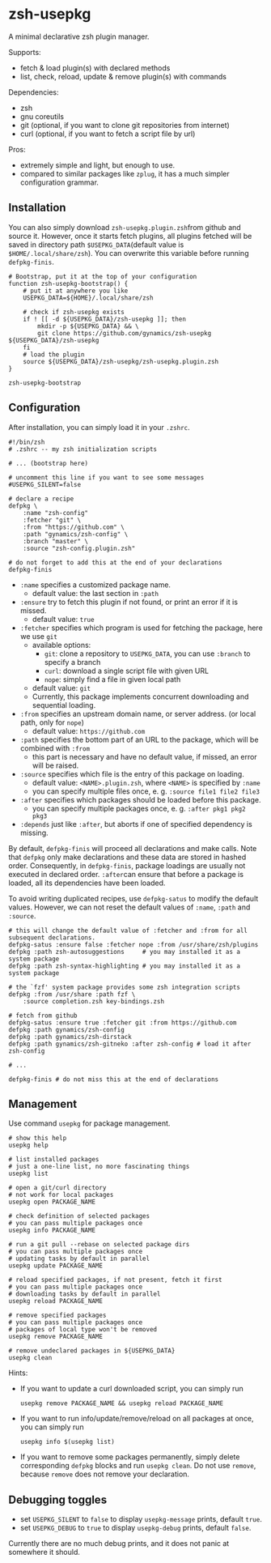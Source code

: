 # zsh-usepkg

A minimal declarative zsh plugin manager.

Supports:
- fetch & load plugin(s) with declared methods
- list, check, reload, update & remove plugin(s) with commands

Dependencies:
- zsh
- gnu coreutils
- git (optional, if you want to clone git repositories from internet)
- curl (optional, if you want to fetch a script file by url)

Pros:
- extremely simple and light, but enough to use.
- compared to similar packages like `zplug`, it has a much simpler configuration grammar.

## Installation

You can also simply download `zsh-usepkg.plugin.zsh`from github and source it. However, once it starts fetch plugins, all plugins fetched will be saved in directory path `$USEPKG_DATA`(default value is `$HOME/.local/share/zsh`). You can overwrite this variable before running `defpkg-finis`.

``` shell
# Bootstrap, put it at the top of your configuration
function zsh-usepkg-bootstrap() {
    # put it at anywhere you like
    USEPKG_DATA=${HOME}/.local/share/zsh

    # check if zsh-usepkg exists
    if ! [[ -d ${USEPKG_DATA}/zsh-usepkg ]]; then
        mkdir -p ${USEPKG_DATA} && \
        git clone https://github.com/gynamics/zsh-usepkg ${USEPKG_DATA}/zsh-usepkg
    fi
    # load the plugin
    source ${USEPKG_DATA}/zsh-usepkg/zsh-usepkg.plugin.zsh
}

zsh-usepkg-bootstrap
```

## Configuration

After installation, you can simply load it in your `.zshrc`.

``` shell
#!/bin/zsh
# .zshrc -- my zsh initialization scripts

# ... (bootstrap here)

# uncomment this line if you want to see some messages
#USEPKG_SILENT=false

# declare a recipe
defpkg \
    :name "zsh-config"
    :fetcher "git" \
    :from "https://github.com" \
    :path "gynamics/zsh-config" \
    :branch "master" \
    :source "zsh-config.plugin.zsh"

# do not forget to add this at the end of your declarations
defpkg-finis
```

- `:name` specifies a customized package name.
  - default value: the last section in `:path`
- `:ensure` try to fetch this plugin if not found, or print an error if it is missed.
  - default value: `true`
- `:fetcher` specifies which program is used for fetching the package, here we use `git`
  - available options:
    - `git`: clone a repository to `USEPKG_DATA`, you can use `:branch` to specify a branch
    - `curl`: download a single script file with given URL
    - `nope`: simply find a file in given local path
  - default value: `git`
  - Currently, this package implements concurrent downloading and sequential loading.
- `:from` specifies an upstream domain name, or server address. (or local path, only for `nope`)
  - default value: `https://github.com`
- `:path` specifies the bottom part of an URL to the package, which will be combined with `:from`
  - this part is necessary and have no default value, if missed, an error will be raised.
- `:source` specifies which file is the entry of this package on loading.
  - default value: `<NAME>.plugin.zsh`, where `<NAME>` is specified by `:name`
  - you can specify multiple files once, e. g. `:source file1 file2 file3`
- `:after` specifies which packages should be loaded before this package.
  - you can specify multiple packages once, e. g. `:after pkg1 pkg2 pkg3`
- `:depends` just like `:after`, but aborts if one of specified dependency is missing.

By default, `defpkg-finis` will proceed all declarations and make calls. Note that `defpkg` only make declarations and these data are stored in hashed order. Consequently, in `defpkg-finis`, package loadings are usually not executed in declared order. `:after`can ensure that before a package is loaded, all its dependencies have been loaded.

To avoid writing duplicated recipes, use `defpkg-satus` to modify the default values. However, we can not reset the default values of `:name`, `:path` and `:source`.

``` shell
# this will change the default value of :fetcher and :from for all subsequent declarations.
defpkg-satus :ensure false :fetcher nope :from /usr/share/zsh/plugins
defpkg :path zsh-autosuggestions     # you may installed it as a system package
defpkg :path zsh-syntax-highlighting # you may installed it as a system package

# the `fzf' system package provides some zsh integration scripts
defpkg :from /usr/share :path fzf \
    :source completion.zsh key-bindings.zsh

# fetch from github
defpkg-satus :ensure true :fetcher git :from https://github.com
defpkg :path gynamics/zsh-config
defpkg :path gynamics/zsh-dirstack
defpkg :path gynamics/zsh-gitneko :after zsh-config # load it after zsh-config

# ...

defpkg-finis # do not miss this at the end of declarations
```

## Management

Use command `usepkg` for package management.

```shell
# show this help
usepkg help

# list installed packages
# just a one-line list, no more fascinating things
usepkg list

# open a git/curl directory
# not work for local packages
usepkg open PACKAGE_NAME

# check definition of selected packages
# you can pass multiple packages once
usepkg info PACKAGE_NAME

# run a git pull --rebase on selected package dirs
# you can pass multiple packages once
# updating tasks by default in parallel
usepkg update PACKAGE_NAME

# reload specified packages, if not present, fetch it first
# you can pass multiple packages once
# downloading tasks by default in parallel
usepkg reload PACKAGE_NAME

# remove specified packages
# you can pass multiple packages once
# packages of local type won't be removed
usepkg remove PACKAGE_NAME

# remove undeclared packages in ${USEPKG_DATA}
usepkg clean
```

Hints:
- If you want to update a curl downloaded script, you can simply run
  ``` shell
  usepkg remove PACKAGE_NAME && usepkg reload PACKAGE_NAME
  ```
- If you want to run info/update/remove/reload on all packages at once, you can simply run
  ```shell
  usepkg info $(usepkg list)
  ```
- If you want to remove some packages permanently, simply delete corresponding `defpkg` blocks and run `usepkg clean`. Do not use `remove`, because `remove` does not remove your declaration.

## Debugging toggles

- set `USEPKG_SILENT` to `false` to display `usepkg-message` prints, default `true`.
- set `USEPKG_DEBUG` to `true` to display `usepkg-debug` prints, default `false`.

Currently there are no much debug prints, and it does not panic at somewhere it should.

